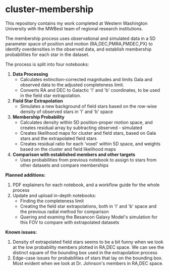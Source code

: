 # cluster-membership
This repository contains my work completed at Western Washington University with the MWBest team of regional research institutions. 

The membership process uses observational and simulated data in a 5D parameter space of position and motion (RA,DEC,PMRA,PMDEC,PX) to identify overdensities in the observed data, and establish membership probabilities for each star in the dataset.

The process is split into four notebooks:

1. **Data Processing**
   - Calculates extinction-corrected magnitudes and limits Gala and observed data to the adjusted completeness limit.
   - Converts RA and DEC to Galactic 'l' and 'b' coordinates, to be used in the field star extrapolation.
2. **Field Star Extrapolation**
   - Simulates a new background of field stars based on the row-wise density of observed stars in 'l' and 'b' space
3. **Membership Probability**
   - Calculates density within 5D position-proper motion space, and creates residual array by subtracting observed - simulated
   - Creates likelihood maps for cluster and field stars, based on Gala stars and the extrapolated field stars
   - Creates residual ratio for each 'voxel' within 5D space, and weights based on the cluster and field likelihood maps
4. **Comparison with established members and other targets**
   - Uses probabilities from previous notebook to assign to stars from other datasets and compare memberships

**Planned additions:**
1. PDF explainers for each notebook, and a workflow guide for the whole process
2. Update and upload in-depth notebooks:
    - Finding the completeness limit
    - Creating the field star extrapolations, both in 'l' and 'b' space and the previous radial method for comparison
    - Quering and examing the Besancon Galaxy Model's simulation for this FOV to compare with extrapolated datasets

**Known issues:**
  1. Density of extrapolated field stars seems to be a bit funny when we look at the low probability members plotted in RA,DEC space. We can see the distinct square of the bounding box used in the extrapolation process
  2. Edge-case issues for probabilities of stars that lay on the bounding box. Most evident when we look at Dr. Johnson's members in RA,DEC space.
